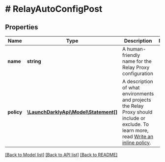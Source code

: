 # # RelayAutoConfigPost

## Properties

Name | Type | Description | Notes
------------ | ------------- | ------------- | -------------
**name** | **string** | A human-friendly name for the Relay Proxy configuration |
**policy** | [**\LaunchDarklyApi\Model\Statement[]**](Statement.md) | A description of what environments and projects the Relay Proxy should include or exclude. To learn more, read [Write an inline policy](https://launchdarkly.com/docs/sdk/relay-proxy/automatic-configuration#write-an-inline-policy). |

[[Back to Model list]](../../README.md#models) [[Back to API list]](../../README.md#endpoints) [[Back to README]](../../README.md)
